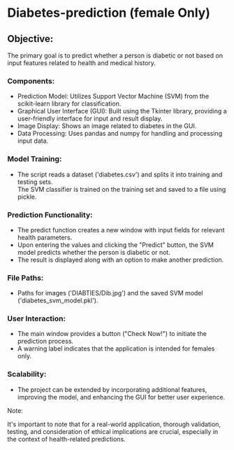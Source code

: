 # Diabetes-prediction (female Only)

<h2>Objective:</h2>
<p>The primary goal is to predict whether a person is diabetic or not based on input features related to health and medical history.</p>
<h3>Components:</h3>

<ul>
  <li>Prediction Model: Utilizes Support Vector Machine (SVM) from the scikit-learn library for classification.</li>
  <li>Graphical User Interface (GUI): Built using the Tkinter library, providing a user-friendly interface for input and result display.</li>
  <li>Image Display: Shows an image related to diabetes in the GUI.</li>
  <li>Data Processing: Uses pandas and numpy for handling and processing input data.</li>
</ul>



<h3>Model Training:</h3>
<ul>
  <li>The script reads a dataset ('diabetes.csv') and splits it into training and testing sets.</li>
  <ls>The SVM classifier is trained on the training set and saved to a file using pickle.</ls>
</ul>


<h3>Prediction Functionality:</h3>
<ul>
  <li>The predict function creates a new window with input fields for relevant health parameters.</li>
  <li>Upon entering the values and clicking the "Predict" button, the SVM model predicts whether the person is diabetic or not.</li>
  <li>The result is displayed along with an option to make another prediction.</li>
</ul>


<h3>File Paths:</h3>
<ul>
  <li>Paths for images ('DIABTIES/Dib.jpg') and the saved SVM model ('diabetes_svm_model.pkl').</li>
</ul>


<h3>User Interaction:</h3>
<ul>
  <li>The main window provides a button ("Check Now!") to initiate the prediction process.</li>
  <li>A warning label indicates that the application is intended for females only.</li>
</ul>


<h3>Scalability:</h3>
<ul>
  <li>The project can be extended by incorporating additional features, improving the model, and enhancing the GUI for better user experience.</li>

</ul>



Note:

It's important to note that for a real-world application, thorough validation, testing, and consideration of ethical implications are crucial, especially in the context of health-related predictions.

